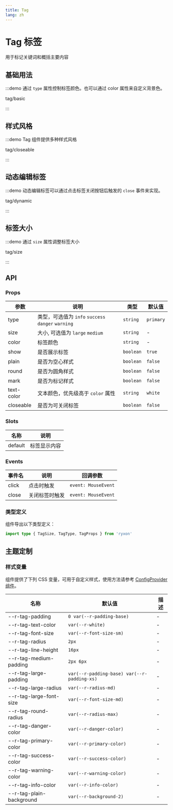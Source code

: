 ```yaml
---
title: Tag
lang: zh
---
```


# Tag 标签

用于标记关键词和概括主要内容

## 基础用法

:::demo 通过 `type` 属性控制标签颜色。也可以通过 color 属性来自定义背景色。

tag/basic

:::

## 样式风格

:::demo Tag 组件提供多种样式风格

tag/closeable

:::

## 动态编辑标签

:::demo 动态编辑标签可以通过点击标签关闭按钮后触发的 `close` 事件来实现。

tag/dynamic

:::

## 标签大小

:::demo 通过 `size` 属性调整标签大小

tag/size

:::

## API

### Props

| 参数 | 说明 | 类型 | 默认值 |
| --- | --- | --- | --- |
| type | 类型，可选值为 `info` `success` `danger` `warning` | `string` | `primary` |
| size | 大小, 可选值为 `large` `medium` | `string` | - |
| color | 标签颜色 | `string` | - |
| show | 是否展示标签 | `boolean` | `true` |
| plain | 是否为空心样式 | `boolean` | `false` |
| round | 是否为圆角样式 | `boolean` | `false` |
| mark | 是否为标记样式 | `boolean` | `false` |
| text-color | 文本颜色，优先级高于 `color` 属性 | `string` | `white` |
| closeable | 是否为可关闭标签 | `boolean` | `false` |

### Slots

| 名称    | 说明         |
| ------- | ------------ |
| default | 标签显示内容 |

### Events

| 事件名 | 说明           | 回调参数            |
| ------ | -------------- | ------------------- |
| click  | 点击时触发     | `event: MouseEvent` |
| close  | 关闭标签时触发 | `event: MouseEvent` |

### 类型定义

组件导出以下类型定义：

```ts
import type { TagSize, TagType, TagProps } from 'ryxon'
```

## 主题定制

### 样式变量

组件提供了下列 CSS 变量，可用于自定义样式，使用方法请参考 [ConfigProvider 组件](/zh/component/config-provider.html)。

| 名称 | 默认值 | 描述 |
| --- | --- | --- |
| --r-tag-padding | `0 var(--r-padding-base)` | - |
| --r-tag-text-color | `var(--r-white)` | - |
| --r-tag-font-size | `var(--r-font-size-sm)` | - |
| --r-tag-radius | `2px` | - |
| --r-tag-line-height | `16px` | - |
| --r-tag-medium-padding | `2px 6px` | - |
| --r-tag-large-padding | `var(--r-padding-base) var(--r-padding-xs)` | - |
| --r-tag-large-radius | `var(--r-radius-md)` | - |
| --r-tag-large-font-size | `var(--r-font-size-md)` | - |
| --r-tag-round-radius | `var(--r-radius-max)` | - |
| --r-tag-danger-color | `var(--r-danger-color)` | - |
| --r-tag-primary-color | `var(--r-primary-color)` | - |
| --r-tag-success-color | `var(--r-success-color)` | - |
| --r-tag-warning-color | `var(--r-warning-color)` | - |
| --r-tag-info-color | `var(--r-info-color)` | - |
| --r-tag-plain-background | `var(--r-background-2)` | - |
